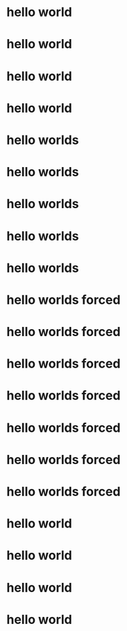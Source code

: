 # hello world
# hello world
# hello world
# hello world
# hello worlds
# hello worlds
# hello worlds
# hello worlds
# hello worlds
# hello worlds forced
# hello worlds forced
# hello worlds forced
# hello worlds forced
# hello worlds forced
# hello worlds forced
# hello worlds forced
# hello world
# hello world
# hello world
# hello world
